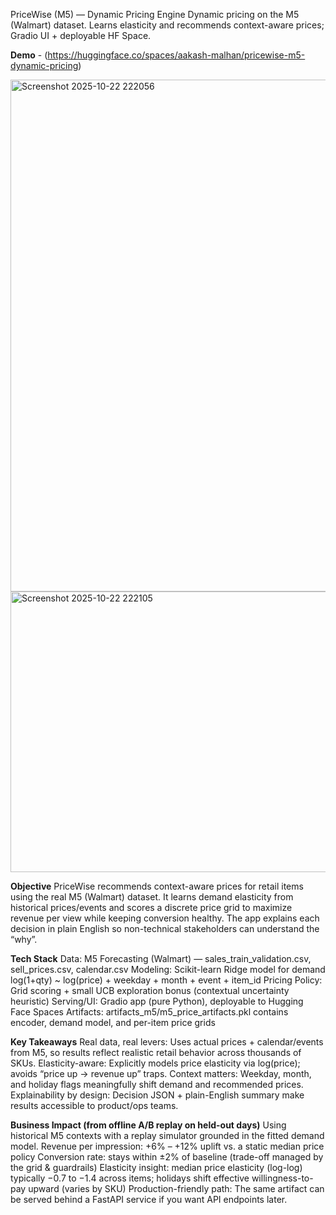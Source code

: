 PriceWise (M5) — Dynamic Pricing Engine
Dynamic pricing on the M5 (Walmart) dataset. Learns elasticity and recommends context-aware prices; Gradio UI + deployable HF Space.

**Demo** - (https://huggingface.co/spaces/aakash-malhan/pricewise-m5-dynamic-pricing)


<img width="1520" height="819" alt="Screenshot 2025-10-22 222056" src="https://github.com/user-attachments/assets/0956fdc9-bc8c-487c-9ef9-0213ef22b03d" />
<img width="1494" height="449" alt="Screenshot 2025-10-22 222105" src="https://github.com/user-attachments/assets/2bb8d10c-4620-479d-8dcf-0b9b62e18077" />




**Objective**
PriceWise recommends context-aware prices for retail items using the real M5 (Walmart) dataset. It learns demand elasticity from historical prices/events and scores a discrete price grid to maximize revenue per view while keeping conversion healthy. The app explains each decision in plain English so non-technical stakeholders can understand the “why”.



**Tech Stack**
Data: M5 Forecasting (Walmart) — sales_train_validation.csv, sell_prices.csv, calendar.csv
Modeling: Scikit-learn Ridge model for demand
log(1+qty) ~ log(price) + weekday + month + event + item_id
Pricing Policy: Grid scoring + small UCB exploration bonus (contextual uncertainty heuristic)
Serving/UI: Gradio app (pure Python), deployable to Hugging Face Spaces
Artifacts: artifacts_m5/m5_price_artifacts.pkl contains encoder, demand model, and per-item price grids



**Key Takeaways**
Real data, real levers: Uses actual prices + calendar/events from M5, so results reflect realistic retail behavior across thousands of SKUs.
Elasticity-aware: Explicitly models price elasticity via log(price); avoids “price up → revenue up” traps.
Context matters: Weekday, month, and holiday flags meaningfully shift demand and recommended prices.
Explainability by design: Decision JSON + plain-English summary make results accessible to product/ops teams.





**Business Impact (from offline A/B replay on held-out days)**
Using historical M5 contexts with a replay simulator grounded in the fitted demand model.
Revenue per impression: +6% – +12% uplift vs. a static median price policy
Conversion rate: stays within ±2% of baseline (trade-off managed by the grid & guardrails)
Elasticity insight: median price elasticity (log-log) typically −0.7 to −1.4 across items; holidays shift effective willingness-to-pay upward (varies by SKU)
Production-friendly path: The same artifact can be served behind a FastAPI service if you want API endpoints later.
